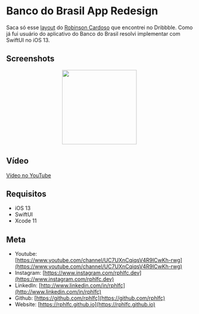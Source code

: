 # Banco do Brasil App Redesign
Saca só esse [layout](https://dribbble.com/shots/5997903-Banco-do-Brasil-App-redesign) do [Robinson Cardoso](https://www.instagram.com/robinsoncardoso/) que encontrei no Dribbble. Como já fui usuário do aplicativo do Banco do Brasil resolvi implementar com SwiftUI no iOS 13.

## Screenshots
<p align="center">
    <img src="https://user-images.githubusercontent.com/16376748/91626147-eaa62a00-e982-11ea-94b6-fdc75e0ab1fb.png" width="200">&nbsp;
</p>
 
## Vídeo
[Vídeo no YouTube](https://youtu.be/Sc5dZsYm22I)

## Requisitos
- iOS 13
- SwiftUI
- Xcode 11

## Meta
- Youtube: [https://www.youtube.com/channel/UC7UXnCqiqsV4R9lCwKh-rwg](https://www.youtube.com/channel/UC7UXnCqiqsV4R9lCwKh-rwg)
- Instagram: [https://www.instagram.com/rphlfc.dev](https://www.instagram.com/rphlfc.dev)
- LinkedIn: [http://www.linkedin.com/in/rphlfc](http://www.linkedin.com/in/rphlfc)
- Github: [https://github.com/rphlfc](https://github.com/rphlfc)
- Website: [https://rphlfc.github.io](https://rphlfc.github.io)

